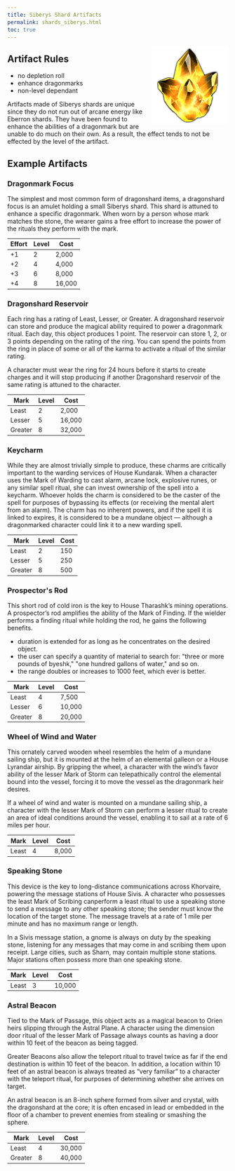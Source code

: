 ```yaml
---
title: Siberys Shard Artifacts
permalink: shards_siberys.html
toc: true
---
```


<img src='images/objects/siberys_crystal.png' alt='Eberron Shard' style="float:right; width:35%;">

## Artifact Rules
- no depletion roll
- enhance dragonmarks
- non-level dependant

Artifacts made of Siberys shards are unique since they do not run out of arcane energy like Eberron shards. They have been found to enhance the abilities of a dragonmark but are unable to do much on their own. As a result, the effect tends to not be effected by the level of the artifact.

## Example Artifacts

### Dragonmark Focus
The simplest and most common form of dragonshard items, a dragonshard focus is an amulet holding a small Siberys shard. This shard is attuned to enhance a specific dragonmark. When worn by a person whose mark matches the stone, the wearer gains a free effort to increase the power of the rituals they perform with the mark.

Effort | Level | Cost
---------|----------|---------
 +1 | 2 | 2,000
 +2 | 4 | 4,000
 +3 | 6 | 8,000
 +4 | 8 | 16,000

### Dragonshard Reservoir
Each ring has a rating of Least, Lesser, or Greater. A dragonshard reservoir can store and produce the magical ability required to power a dragonmark ritual. Each day, this object produces 1 point. The reservoir can store 1, 2, or 3 points depending on the rating of the ring. You can spend the points from the ring in place of some or all of the karma to activate a ritual of the similar rating.

A character must wear the ring for 24 hours before it starts to create charges and it will stop producing if another Dragonshard reservoir of the same rating is attuned to the character.

Mark | Level | Cost
---------|----------|---------
 Least | 2 | 2,000
 Lesser | 5 | 16,000
 Greater | 8 | 32,000

### Keycharm
While they are almost trivially simple to produce, these charms are critically important to the warding services of House Kundarak. When a character uses the Mark of Warding to cast alarm, arcane lock, explosive runes, or any similar spell ritual, she can invest ownership of the spell into a keycharm. Whoever holds the charm is considered to be the caster of the spell for purposes of bypassing its effects (or receiving the mental alert from an alarm). The charm has no inherent powers, and if the spell it is linked to expires, it is considered to be a mundane object — although a dragonmarked character could link it to a new warding spell.

Mark | Level | Cost
---------|----------|---------
 Least | 2 | 150
 Lesser | 5 | 250
 Greater | 8 | 500

### Prospector's Rod
This short rod of cold iron is the key to House Tharashk’s mining operations. A prospector’s rod amplifies the ability of the Mark of Finding. If the wielder performs a finding ritual while holding the rod, he gains the following benefits.

- duration is extended for as long as he concentrates on the desired object.
- the user can specify a quantity of material to search for: "three or more pounds of byeshk," "one hundred gallons of water," and so on.
- the range doubles or increases to 1000 feet, which ever is better.

Mark | Level | Cost
---------|----------|---------
 Least | 4 | 7,500
 Lesser | 6 | 10,000
 Greater | 8 | 20,000

### Wheel of Wind and Water
This ornately carved wooden wheel resembles the helm of a mundane sailing ship, but it is mounted at the helm of an elemental galleon or a House Lyrandar airship. By gripping the wheel, a character with the wind’s favor ability of the lesser Mark of Storm can telepathically control the elemental bound into the vessel, forcing it to move the vessel as the dragonmark heir desires.

If a wheel of wind and water is mounted on a mundane sailing ship, a character with the lesser Mark of Storm can perform a lesser ritual to create an area of ideal conditions around the vessel, enabling it to sail at a rate of 6 miles per hour.

Mark | Level | Cost
---------|----------|---------
Least | 4 | 8,000

### Speaking Stone
This device is the key to long-distance communications across Khorvaire, powering the message stations of House Sivis. A character who possesses the least Mark of Scribing canperform a least ritual to use a speaking stone to send a message to any other speaking stone; the sender must know the location of the target stone. The message travels at a rate of 1 mile per minute and has no maximum range or length.

In a Sivis message station, a gnome is always on duty by the speaking stone, listening for any messages that may come in and scribing them upon receipt. Large cities, such as Sharn, may contain multiple stone stations. Major stations often possess more than one speaking stone.

Mark | Level | Cost
---------|----------|---------
Least | 3 | 10,000

### Astral Beacon
Tied to the Mark of Passage, this object acts as a magical beacon to Orien heirs slipping through the Astral Plane. A character using the dimension door ritual of the lesser Mark of Passage always counts as having a door within 10 feet of the beacon as being tagged. 

Greater Beacons also allow the teleport ritual to travel twice as far if the end destination is within 10 feet of the beacon. In addition, a location within 10 feet of an astral beacon is always treated as “very familiar” to a character with the teleport ritual, for purposes of determining whether she arrives on target. 

An astral beacon is an 8-inch sphere formed from silver and crystal, with the dragonshard at the core; it is often encased in lead or embedded in the floor of a chamber to prevent enemies from stealing or smashing the sphere.

Mark | Level | Cost
---------|----------|---------
Least | 4 | 30,000
Greater | 8 | 40,000